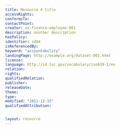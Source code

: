 ```yaml
---
title: Resource 4 title
accessRights: 
conformsTo: 
contactPoint:
creator: ex:finance-employee-001
description: another description
hasPolicy:
identifier: id04
isReferencedBy:
keyword: "accountability"
landingPage: http://example.org/dataset-001.html
license: 
language: http://id.loc.gov/vocabulary/iso639-1/en
relation: 
rights: 
qualifiedRelation:
publisher: 
releaseDate:
theme:
type:
modified: "2011-12-15"
qualifiedAttribution:


layout: resource
---
```

